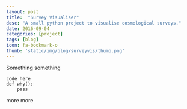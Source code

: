 ```yaml
---
layout: post
title:  "Survey Visualiser"
desc: "A small python project to visualise cosmological surveys."
date: 2016-09-04
categories: [project]
tags: [blog]
icon: fa-bookmark-o
thumb: 'static/img/blog/surveyvis/thumb.png'
---
```


Something something

```
code here
def why():
    pass
```

more more
